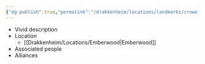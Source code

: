 ```yaml
---
{"dg-publish":true,"permalink":"/drakkenheim/locations/landmarks/crowe-and-sons/","tags":["Landmark"]}
---
```


- Vivid description
- Location
	- [[Drakkenheim/Locations/Emberwood\|Emberwood]]
- Associated people
- Alliances